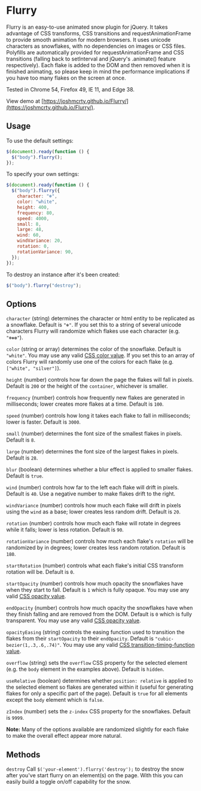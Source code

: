 # Flurry

Flurry is an easy-to-use animated snow plugin for jQuery. It takes advantage of CSS transforms, CSS transitions and requestAnimationFrame to provide smooth animation for modern browsers. It uses unicode characters as snowflakes, with no dependencies on images or CSS files. Polyfills are automatically provided for requestAnimationFrame and CSS transitions (falling back to setInterval and jQuery's .animate() feature respectively). Each flake is added to the DOM and then removed when it is finished animating, so please keep in mind the performance implications if you have too many flakes on the screen at once.

Tested in Chrome 54, Firefox 49, IE 11, and Edge 38.

View demo at [https://joshmcrty.github.io/Flurry/](https://joshmcrty.github.io/Flurry/).

## Usage

To use the default settings:

```javascript
$(document).ready(function () {
  $("body").flurry();
});
```

To specify your own settings:

```javascript
$(document).ready(function () {
  $("body").flurry({
    character: "❄",
    color: "white",
    height: 400,
    frequency: 80,
    speed: 4000,
    small: 8,
    large: 48,
    wind: 60,
    windVariance: 20,
    rotation: 0,
    rotationVariance: 90,
  });
});
```

To destroy an instance after it's been created:

```javascript
$("body").flurry("destroy");
```

## Options

`character` (string) determines the character or html entity to be replicated as a snowflake. Default is `"❄"`. If you set this to a string of several unicode characters Flurry will randomize which flakes use each character (e.g. `"❄❅❆"`).

`color` (string or array) determines the color of the snowflake. Default is `"white"`. You may use any valid [CSS color value](https://developer.mozilla.org/en-US/docs/Web/CSS/color_value). If you set this to an array of colors Flurry will randomly use one of the colors for each flake (e.g. `["white", "silver"]`).

`height` (number) controls how far down the page the flakes will fall in pixels. Default is `200` or the height of the `container`, whichever is smaller.

`frequency` (number) controls how frequently new flakes are generated in milliseconds; lower creates more flakes at a time. Default is `100`.

`speed` (number) controls how long it takes each flake to fall in milliseconds; lower is faster. Default is `3000`.

`small` (number) determines the font size of the smallest flakes in pixels. Default is `8`.

`large` (number) determines the font size of the largest flakes in pixels. Default is `28`.

`blur` (boolean) determines whether a blur effect is applied to smaller flakes. Default is `true`.

`wind` (number) controls how far to the left each flake will drift in pixels. Default is `40`. Use a negative number to make flakes drift to the right.

`windVariance` (number) controls how much each flake will drift in pixels using the `wind` as a base; lower creates less random drift. Default is `20`.

`rotation` (number) controls how much each flake will rotate in degrees while it falls; lower is less rotation. Default is `90`.

`rotationVariance` (number) controls how much each flake's `rotation` will be randomized by in degrees; lower creates less random rotation. Default is `180`.

`startRotation` (number) controls what each flake's initial CSS transform rotation will be. Default is `0`.

`startOpacity` (number) controls how much opacity the snowflakes have when they start to fall. Default is `1` which is fully opaque. You may use any valid [CSS opacity value](https://developer.mozilla.org/en-US/docs/Web/CSS/opacity).

`endOpacity` (number) controls how much opacity the snowflakes have when they finish falling and are removed from the DOM. Default is `0` which is fully transparent. You may use any valid [CSS opacity value](https://developer.mozilla.org/en-US/docs/Web/CSS/opacity).

`opacityEasing` (string) controls the easing function used to transition the flakes from their `startOpacity` to their `endOpacity`. Default is `"cubic-bezier(1,.3,.6,.74)"`. You may use any valid [CSS transition-timing-function value](https://developer.mozilla.org/en-US/docs/Web/CSS/transition-timing-function).

`overflow` (string) sets the `overflow` CSS property for the selected element (e.g. the `body` element in the examples above). Default is `hidden`.

`useRelative` (boolean) determines whether `position: relative` is applied to the selected element so flakes are generated within it (useful for generating flakes for only a specific part of the page). Default is `true` for all elements except the `body` element which is `false`.

`zIndex` (number) sets the `z-index` CSS property for the snowflakes. Default is `9999`.

**Note:** Many of the options available are randomized slightly for each flake to make the overall effect appear more natural.

## Methods

`destroy` Call `$('your-element').flurry('destroy');` to destroy the snow after you've start flurry on an element(s) on the page. With this you can easily build a toggle on/off capability for the snow.

